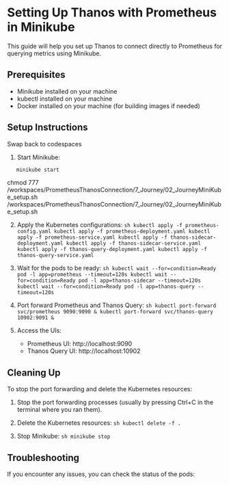 # Setting Up Thanos with Prometheus in Minikube

This guide will help you set up Thanos to connect directly to Prometheus for querying metrics using Minikube.

## Prerequisites

- Minikube installed on your machine
- kubectl installed on your machine
- Docker installed on your machine (for building images if needed)

## Setup Instructions

Swap back to codespaces

1. Start Minikube:   
```sh
   minikube start   
```

chmod 777 /workspaces/PrometheusThanosConnection/7_Journey/02_JourneyMiniKube_setup.sh
/workspaces/PrometheusThanosConnection/7_Journey/02_JourneyMiniKube_setup.sh


2. Apply the Kubernetes configurations:   ```sh
   kubectl apply -f prometheus-config.yaml
   kubectl apply -f prometheus-deployment.yaml
   kubectl apply -f prometheus-service.yaml
   kubectl apply -f thanos-sidecar-deployment.yaml
   kubectl apply -f thanos-sidecar-service.yaml
   kubectl apply -f thanos-query-deployment.yaml
   kubectl apply -f thanos-query-service.yaml   ```

3. Wait for the pods to be ready:   ```sh
   kubectl wait --for=condition=Ready pod -l app=prometheus --timeout=120s
   kubectl wait --for=condition=Ready pod -l app=thanos-sidecar --timeout=120s
   kubectl wait --for=condition=Ready pod -l app=thanos-query --timeout=120s   ```

4. Port forward Prometheus and Thanos Query:   ```sh
   kubectl port-forward svc/prometheus 9090:9090 &
   kubectl port-forward svc/thanos-query 10902:9091 &   ```

5. Access the UIs:
   - Prometheus UI: http://localhost:9090
   - Thanos Query UI: http://localhost:10902

## Cleaning Up

To stop the port forwarding and delete the Kubernetes resources:

1. Stop the port forwarding processes (usually by pressing Ctrl+C in the terminal where you ran them).

2. Delete the Kubernetes resources:   ```sh
   kubectl delete -f .   ```

3. Stop Minikube:   ```sh
   minikube stop   ```

## Troubleshooting

If you encounter any issues, you can check the status of the pods:
